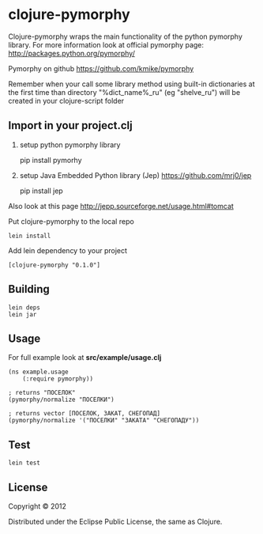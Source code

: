 # clojure-pymorphy

Clojure-pymorphy wraps the main functionality of the python pymorphy library.
For more information look at official pymorphy page: http://packages.python.org/pymorphy/

Pymorphy on github https://github.com/kmike/pymorphy

Remember when your call some library method using built-in dictionaries at the first time
than directory "%dict_name%_ru" (eg "shelve_ru") will be created in your clojure-script folder

## Import in your project.clj

1) setup python pymorphy library 

    pip install pymorhy

2) setup Java Embedded Python library (Jep) https://github.com/mrj0/jep

    pip install jep
    
Also look at this page http://jepp.sourceforge.net/usage.html#tomcat
    

Put clojure-pymorphy to the local repo

    lein install

Add lein dependency to your project
    
    [clojure-pymorphy "0.1.0"]

## Building

    lein deps
    lein jar

## Usage

For full example look at <b>src/example/usage.clj</b>

    (ns example.usage
        (:require pymorphy))

    ; returns "ПОСЕЛОК"
    (pymorphy/normalize "ПОСЕЛКИ")

    ; returns vector [ПОСЕЛОК, ЗАКАТ, СНЕГОПАД]
    (pymorphy/normalize '("ПОСЕЛКИ" "ЗАКАТА" "СНЕГОПАДУ"))

## Test

    lein test

## License

Copyright © 2012

Distributed under the Eclipse Public License, the same as Clojure.
